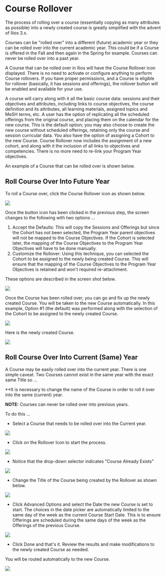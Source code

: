 # Course Rollover

The process of rolling over a course \(essentially copying as many attributes as possible\) into a newly created course is greatly simplified with the advent of Ilios 3.x.

Courses can be "rolled over" into a different \(future\) academic year or they can be rolled over into the current academic year. This could be if a Course is offered in the Fall and then again in the Spring for example. Courses can never be rolled over into a past year.

A Course that can be rolled over in Ilios will have the Course Rollover icon displayed. There is no need to activate or configure anything to perform Course rollovers. If you have proper permissions, and a Course is eligible for rollover \(basically, it has sessions and offerings\), the rollover button will be enabled and available for your use.

A course will carry along with it all the basic course data: sessions and their objectives and attributes, including links to course objectives, the course definition and its attributes, all learning materials, assigned topics and MeSH terms, etc. A user has the option of replicating all the scheduled offerings from the original course, and placing them on the calendar for the new course. This is the default option; you may also choose to create the new course without scheduled offerings, retaining only the course and session curricular data. You also have the option of assigning a Cohort to the new Course. Course Rollover now includes the assignment of a new cohort, and along with it the inclusion of all links to objectives and competencies. There is no more need to re-link your Program Year objectives.

An example of a Course that can be rolled over is shown below.

## Roll Course Over Into Future Year

To roll a Course over, click the Course Rollover icon as shown below.

![](../../.gitbook/assets/rollover_icon.png)

Once the button icon has been clicked in the previous step, the screen changes to the following with two options ...

1. Accept the Defaults: This will copy the Sessions and Offerings but since the Cohort has not been selected, the Program Year parent objectives will not be mapped to the Course Objectives. If the Cohort is selected later, the mapping of the Course Objectives to the Program Year Objectives will have to be done manually.
2. Customize the Rollover: Using this technique, you can selected the Cohort to be assigned to the newly being created Course. This will ensure that the mapping of the Course Objectives to the Program Year Objectives is retained and won't required re-attachment.

These options are described in the screen shot below.

![](../../.gitbook/assets/rollover_course.png)

Once the Course has been rolled over, you can go and fix up the newly created Course. You will be taken to the new Course automatically. In this example, Option \#1 \(the default\) was performed along with the selection of the Cohort to be assigned to the newly created Course.

![](../../.gitbook/assets/rollover_course_2.png)

Here is the newly created Course.

![](../../.gitbook/assets/rollover-course_3.png)

## Roll Course Over Into Current \(Same\) Year

A Course may be easily rolled over into the current year. There is one simple caveat. Two Courses cannot exist in the same year with the exact same Title so ...

\*\*It is necessary to change the name of the Course in order to roll it over into the same \(current\) year.

**NOTE:** Courses can never be rolled over into previous years.

To do this ...

* Select a Course that needs to be rolled over into the Current year.

![](../../.gitbook/assets/same_year_rollover_1.jpg)

* Click on the Rollover Icon to start the process.

![](../../.gitbook/assets/same_year_rollover_2.jpg)

* Notice that the drop-down selector indicates "Course Already Exists"

![](../../.gitbook/assets/same_year_rollover_3.jpg)

* Change the Title of the Course being created by the Rollover as shown below.

![](../../.gitbook/assets/same_year_rollover_4.jpg)

* Click Advanced Options and select the Date the new Course is set to start.  The choices in the date picker are automatically limited to the same day of the week as the current Course Start Date.  This is to ensure Offerings are scheduled during the same days of the week as the Offerings of the previous Course.

![](../../.gitbook/assets/same_year_rollover_5.jpg)

* Click Done and that's it.  Review the results and make modifications to the newly created Course as needed.

You will be routed automatically to the new Course.

![](../../.gitbook/assets/same_year_rollover_6.jpg)

